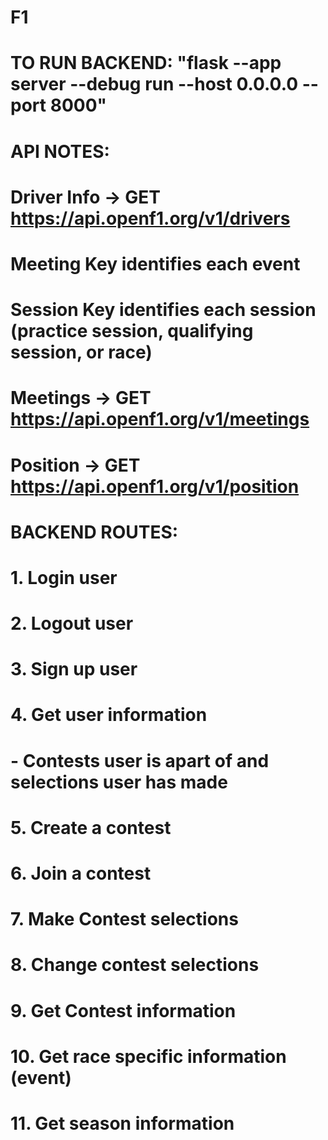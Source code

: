 # F1
# TO RUN BACKEND: "flask --app server --debug run --host 0.0.0.0 --port 8000"

# API NOTES:
# Driver Info -> GET https://api.openf1.org/v1/drivers
#   Meeting Key identifies each event
#   Session Key identifies each session (practice session, qualifying session, or race)

# Meetings -> GET https://api.openf1.org/v1/meetings

# Position -> GET https://api.openf1.org/v1/position


# BACKEND ROUTES:
# 1. Login user

# 2. Logout user

# 3. Sign up user

# 4. Get user information
# - Contests user is apart of and selections user has made

# 5. Create a contest

# 6. Join a contest

# 7. Make Contest selections

# 8. Change contest selections

# 9. Get Contest information

# 10. Get race specific information (event)

# 11. Get season information